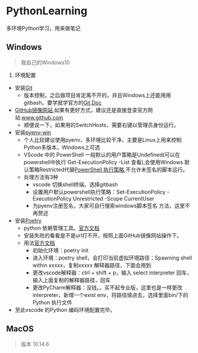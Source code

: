 # PythonLearning
多环境Python学习，用来做笔记

## Windows
> 我自己的Windows10
1. 环境配置
  - 安装[Git](https://git-scm.com/download/win)
    - 版本控制，之后做项目肯定离不开的，并且Windows上还能用用gitbash。要学就学官方的[Git Doc](https://git-scm.com/book/zh/v2)
  - [GitHub镜像网站](https://github.com/521xueweihan/GitHub520),如果有更好方式，建议还是直接登录官方网站:www.github.com
    - 顺便说一下，如果用的SwitchHosts，需要右键以管理员身份运行。
  - 安装[pyenv-win](https://github.com/pyenv-win/pyenv-win)
    - 个人比较建议使用pyenv，多环境比较干净，主要是Linux上用来控制Python多版本，Windows上可选
    - VScode 中的 PowerShell 一般默认的用户策略是Undefined(可以在powershell中执行 Get-ExecutionPolicy -List 查看),会使用Windows 默认策略Restricted代替[PowerShell 执行策略](https://docs.microsoft.com/zh-cn/powershell/module/microsoft.powershell.core/about/about_execution_policies?view=powershell-7.2),不允许未签名的脚本运行。
    - 处理方法有3种
      - vscode 切换shell终端，选择gitbash
      - 设置用户默认powershell执行策略：Set-ExecutionPolicy -ExecutionPolicy Unrestricted -Scope CurrentUser
      -  为pyenv注册签名，大家可自行搜索windows脚本签名 方法，这里不再赘述
  - 安装[Poetry](https://python-poetry.org/docs/#osx--linux--bashonwindows-install-instructions)
    - python 依赖管理工具。[官方文档](https://python-poetry.org/docs/)
    - 安装失败的看看是不是url打不开，按照上面GitHub镜像网站操作下。
    - 用法[官方文档](https://python-poetry.org/docs/basic-usage/)
      - 初始化环境：poetry init
      - 进入环境：poetry shell，会打印当前虚拟环境路径：Spawning shell within xxxxx，复制xxxxx 解释器路径，下面会用到
      - 更改vscode解释器：ctrl + shift + p，输入 select interpreter 回车，输入上面复制的解释器路径，回车
      - 更改PyCharm解释器：没钱。。买不起专业版，这里也是一样更改interpreter，新增一个exist env，将路径填进去，选择里面bin/下的Python 执行文件
  - 至此vscode 的Python 编码环境配置完毕。
## MacOS
> 版本 10.14.6
